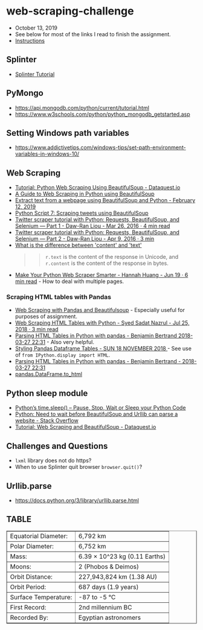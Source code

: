 # web-scraping-challenge
* October 13, 2019
* See below for most of the links I read to finish the assignment.
* [Instructions](https://github.com/the-Coding-Boot-Camp-at-UT/UT-MCB-DATA-PT-07-2019-U-C/tree/master/homework-instructions/12-Web-Scraping-and-Document-Databases/Instructions)

## Splinter ##
* [Splinter Tutorial](https://splinter.readthedocs.io/en/latest/tutorial.html)

## PyMongo ##
* https://api.mongodb.com/python/current/tutorial.html
* https://www.w3schools.com/python/python_mongodb_getstarted.asp

## Setting Windows path variables ##
* https://www.addictivetips.com/windows-tips/set-path-environment-variables-in-windows-10/

## Web Scraping ##
* [Tutorial: Python Web Scraping Using BeautifulSoup - Dataquest.io](https://www.dataquest.io/blog/web-scraping-tutorial-python/)
* [A Guide to Web Scraping in Python using BeautifulSoup](https://dev.to/ayushsharma/a-guide-to-web-scraping-in-python-using-beautifulsoup-1kgo)
* [Extract text from a webpage using BeautifulSoup and Python - February 12, 2019](https://matix.io/extract-text-from-webpage-using-beautifulsoup-and-python/)
* [Python Script 7: Scraping tweets using BeautifulSoup](https://www.pythoncircle.com/post/522/python-script-7-scraping-tweets-using-beautifulsoup/)
* [Twitter scraper tutorial with Python: Requests, BeautifulSoup, and Selenium — Part 1 - Daw-Ran Liou - Mar 26, 2016 · 4 min read](https://medium.com/@dawranliou/twitter-scraper-tutorial-with-python-requests-beautifulsoup-and-selenium-part-1-8e76d62ffd68)
* [Twitter scraper tutorial with Python: Requests, BeautifulSoup, and Selenium — Part 2 - Daw-Ran Liou - Apr 9, 2016 · 3 min](https://medium.com/@dawranliou/twitter-scraper-tutorial-with-python-requests-beautifulsoup-and-selenium-part-2-b38d849b07fe)
* [What is the difference between 'content' and 'text'](https://stackoverflow.com/questions/17011357/what-is-the-difference-between-content-and-text)
    > > `r.text` is the content of the response in Unicode, and `r.content` is the content of the response in bytes.
* [Make Your Python Web Scraper Smarter - Hannah Huang - Jun 19 · 6 min read](https://levelup.gitconnected.com/make-your-python-web-scraper-smarter-6233f2d10c3f) - How to deal with multiple pages.

### Scraping HTML tables with Pandas
* [Web Scraping with Pandas and Beautifulsoup](https://pythonprogramminglanguage.com/web-scraping-with-pandas-and-beautifulsoup/) - Especially useful for purposes of assignment.
* [Web Scraping HTML Tables with Python - Syed Sadat Nazrul - Jul 25, 2018 · 3 min read](https://towardsdatascience.com/web-scraping-html-tables-with-python-c9baba21059)
* [Parsing HTML Tables in Python with pandas - Benjamin Bertrand 2018-03-27 22:31](https://beenje.github.io/blog/posts/parsing-html-tables-in-python-with-pandas/) - Also very helpful.
* [Styling Pandas Dataframe Tables - SUN 18 NOVEMBER 2018
](https://blog.hedaro.com/styling-dataframe-tables.html) - See use of `from IPython.display import HTML`.
* [Parsing HTML Tables in Python with pandas - Benjamin Bertrand - 2018-03-27 22:31](https://beenje.github.io/blog/posts/parsing-html-tables-in-python-with-pandas/)
* [pandas.DataFrame.to_html](https://pandas.pydata.org/pandas-docs/version/0.23/generated/pandas.DataFrame.to_html.html)

## Python sleep module
* [Python’s time.sleep() – Pause, Stop, Wait or Sleep your Python Code](https://www.pythoncentral.io/pythons-time-sleep-pause-wait-sleep-stop-your-code/)
* [Python: Need to wait before BeautifulSoup and Urllib can parse a website - Stack Overflow](https://stackoverflow.com/questions/21445845/python-need-to-wait-before-beautifulsoup-and-urllib-can-parse-a-website)
* [Tutorial: Web Scraping and BeautifulSoup - Dataquest.io](https://www.dataquest.io/blog/web-scraping-beautifulsoup/)

## Challenges and Questions
* `lxml` library does not do https?
* When to use Splinter quit browser `browser.quit()`?

## Urllib.parse
* https://docs.python.org/3/library/urllib.parse.html

## TABLE
<table border="1" class="dataframe">  <tbody>    <tr>      <td>Equatorial Diameter:</td>      <td>6,792 km</td>    </tr>    <tr>      <td>Polar Diameter:</td>      <td>6,752 km</td>    </tr>    <tr>      <td>Mass:</td>      <td>6.39 × 10^23 kg (0.11 Earths)</td>    </tr>    <tr>      <td>Moons:</td>      <td>2 (Phobos &amp; Deimos)</td>    </tr>    <tr>      <td>Orbit Distance:</td>      <td>227,943,824 km (1.38 AU)</td>    </tr>    <tr>      <td>Orbit Period:</td>      <td>687 days (1.9 years)</td>    </tr>    <tr>      <td>Surface Temperature:</td>      <td>-87 to -5 °C</td>    </tr>    <tr>      <td>First Record:</td>      <td>2nd millennium BC</td>    </tr>    <tr>      <td>Recorded By:</td>      <td>Egyptian astronomers</td>    </tr>  </tbody></table>


<!-- soup.find_all("a")
soup("a") -->
<!-- 
# manny code
# scraping = True
# data = []
# while scraping==True:
#     soup = BeautifulSoup(browser.html, "lxml")
#     books = soup.find_all("article", class_="product_pod")
#     for book in books:
#         link = book.find("h3").find("a")["href"]
#         title = book.find("h3").find("a")["title"]
#         data.append({"link": link, "title": title})
#     try:
#         browser.click_link_by_partial_text('next')
#     except:
#         scraping = False -->
